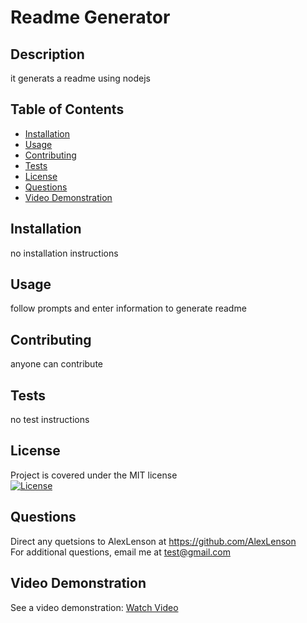 # Readme Generator

## Description
it generats a readme using nodejs

## Table of Contents
- [Installation](#installation)
- [Usage](#usage)
- [Contributing](#contributing)
- [Tests](#tests)
- [License](#license)
- [Questions](#questions)
- [Video Demonstration](#video-demonstration)

## Installation
no installation instructions

## Usage
follow prompts and enter information to generate readme

## Contributing
anyone can contribute

## Tests
no test instructions

## License
Project is covered under the MIT license  
[![License](https://img.shields.io/badge/License-MIT-brightgreen)](https://opensource.org/licenses/MIT)

## Questions
Direct any quetsions to AlexLenson at https://github.com/AlexLenson  
For additional questions, email me at test@gmail.com

## Video Demonstration
See a video demonstration: [Watch Video](https://drive.google.com/your_shareable_link_here)